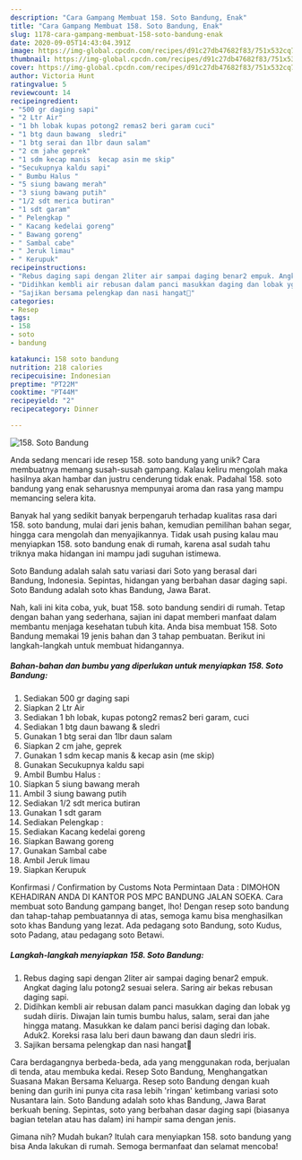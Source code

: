 ```yaml
---
description: "Cara Gampang Membuat 158. Soto Bandung, Enak"
title: "Cara Gampang Membuat 158. Soto Bandung, Enak"
slug: 1178-cara-gampang-membuat-158-soto-bandung-enak
date: 2020-09-05T14:43:04.391Z
image: https://img-global.cpcdn.com/recipes/d91c27db47682f83/751x532cq70/158-soto-bandung-foto-resep-utama.jpg
thumbnail: https://img-global.cpcdn.com/recipes/d91c27db47682f83/751x532cq70/158-soto-bandung-foto-resep-utama.jpg
cover: https://img-global.cpcdn.com/recipes/d91c27db47682f83/751x532cq70/158-soto-bandung-foto-resep-utama.jpg
author: Victoria Hunt
ratingvalue: 5
reviewcount: 14
recipeingredient:
- "500 gr daging sapi"
- "2 Ltr Air"
- "1 bh lobak kupas potong2 remas2 beri garam cuci"
- "1 btg daun bawang  sledri"
- "1 btg serai dan 1lbr daun salam"
- "2 cm jahe geprek"
- "1 sdm kecap manis  kecap asin me skip"
- "Secukupnya kaldu sapi"
- " Bumbu Halus "
- "5 siung bawang merah"
- "3 siung bawang putih"
- "1/2 sdt merica butiran"
- "1 sdt garam"
- " Pelengkap "
- " Kacang kedelai goreng"
- " Bawang goreng"
- " Sambal cabe"
- " Jeruk limau"
- " Kerupuk"
recipeinstructions:
- "Rebus daging sapi dengan 2liter air sampai daging benar2 empuk. Angkat daging lalu potong2 sesuai selera. Saring air bekas rebusan daging sapi."
- "Didihkan kembli air rebusan dalam panci masukkan daging dan lobak yg sudah diiris. Diwajan lain tumis bumbu halus, salam, serai dan jahe hingga matang. Masukkan ke dalam panci berisi daging dan lobak. Aduk2. Koreksi rasa lalu beri daun bawang dan daun sledri iris."
- "Sajikan bersama pelengkap dan nasi hangat🍲"
categories:
- Resep
tags:
- 158
- soto
- bandung

katakunci: 158 soto bandung 
nutrition: 218 calories
recipecuisine: Indonesian
preptime: "PT22M"
cooktime: "PT44M"
recipeyield: "2"
recipecategory: Dinner

---
```



![158. Soto Bandung](https://img-global.cpcdn.com/recipes/d91c27db47682f83/751x532cq70/158-soto-bandung-foto-resep-utama.jpg)

Anda sedang mencari ide resep 158. soto bandung yang unik? Cara membuatnya memang susah-susah gampang. Kalau keliru mengolah maka hasilnya akan hambar dan justru cenderung tidak enak. Padahal 158. soto bandung yang enak seharusnya mempunyai aroma dan rasa yang mampu memancing selera kita.

Banyak hal yang sedikit banyak berpengaruh terhadap kualitas rasa dari 158. soto bandung, mulai dari jenis bahan, kemudian pemilihan bahan segar, hingga cara mengolah dan menyajikannya. Tidak usah pusing kalau mau menyiapkan 158. soto bandung enak di rumah, karena asal sudah tahu triknya maka hidangan ini mampu jadi suguhan istimewa.

Soto Bandung adalah salah satu variasi dari Soto yang berasal dari Bandung, Indonesia. Sepintas, hidangan yang berbahan dasar daging sapi. Soto Bandung adalah soto khas Bandung, Jawa Barat.


Nah, kali ini kita coba, yuk, buat 158. soto bandung sendiri di rumah. Tetap dengan bahan yang sederhana, sajian ini dapat memberi manfaat dalam membantu menjaga kesehatan tubuh kita. Anda bisa membuat 158. Soto Bandung memakai 19 jenis bahan dan 3 tahap pembuatan. Berikut ini langkah-langkah untuk membuat hidangannya.

<!--inarticleads1-->

##### Bahan-bahan dan bumbu yang diperlukan untuk menyiapkan 158. Soto Bandung:

1. Sediakan 500 gr daging sapi
1. Siapkan 2 Ltr Air
1. Sediakan 1 bh lobak, kupas potong2 remas2 beri garam, cuci
1. Sediakan 1 btg daun bawang &amp; sledri
1. Gunakan 1 btg serai dan 1lbr daun salam
1. Siapkan 2 cm jahe, geprek
1. Gunakan 1 sdm kecap manis &amp; kecap asin (me skip)
1. Gunakan Secukupnya kaldu sapi
1. Ambil  Bumbu Halus :
1. Siapkan 5 siung bawang merah
1. Ambil 3 siung bawang putih
1. Sediakan 1/2 sdt merica butiran
1. Gunakan 1 sdt garam
1. Sediakan  Pelengkap :
1. Sediakan  Kacang kedelai goreng
1. Siapkan  Bawang goreng
1. Gunakan  Sambal cabe
1. Ambil  Jeruk limau
1. Siapkan  Kerupuk


Konfirmasi / Confirmation by Customs Nota Permintaan Data : DIMOHON KEHADIRAN ANDA DI KANTOR POS MPC BANDUNG JALAN SOEKA. Cara membuat soto Bandung gampang banget, lho! Dengan resep soto bandung dan tahap-tahap pembuatannya di atas, semoga kamu bisa menghasilkan soto khas Bandung yang lezat. Ada pedagang soto Bandung, soto Kudus, soto Padang, atau pedagang soto Betawi. 

<!--inarticleads2-->

##### Langkah-langkah menyiapkan 158. Soto Bandung:

1. Rebus daging sapi dengan 2liter air sampai daging benar2 empuk. Angkat daging lalu potong2 sesuai selera. Saring air bekas rebusan daging sapi.
1. Didihkan kembli air rebusan dalam panci masukkan daging dan lobak yg sudah diiris. Diwajan lain tumis bumbu halus, salam, serai dan jahe hingga matang. Masukkan ke dalam panci berisi daging dan lobak. Aduk2. Koreksi rasa lalu beri daun bawang dan daun sledri iris.
1. Sajikan bersama pelengkap dan nasi hangat🍲


Cara berdagangnya berbeda-beda, ada yang menggunakan roda, berjualan di tenda, atau membuka kedai. Resep Soto Bandung, Menghangatkan Suasana Makan Bersama Keluarga. Resep soto Bandung dengan kuah bening dan gurih ini punya cita rasa lebih &#39;ringan&#39; ketimbang variasi soto Nusantara lain. Soto Bandung adalah soto khas Bandung, Jawa Barat berkuah bening. Sepintas, soto yang berbahan dasar daging sapi (biasanya bagian tetelan atau has dalam) ini hampir sama dengan jenis. 

Gimana nih? Mudah bukan? Itulah cara menyiapkan 158. soto bandung yang bisa Anda lakukan di rumah. Semoga bermanfaat dan selamat mencoba!
